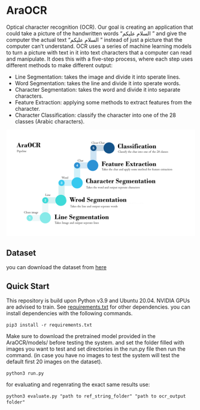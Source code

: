 # AraOCR

Optical character recognition (OCR). Our goal is creating an application that could take a picture of the handwritten words “السلام عليكم ” and give the computer the actual text “السلام عليكم ” instead of just a picture that the computer can’t understand.
OCR uses a series of machine learning models to turn a picture with text in it into text characters that a computer can read and manipulate. It does this with a five-step process, where each step uses different methods to make different output:
* Line Segmentation: takes the image and divide it into sperate lines.
* Word Segmentation: takes the line and divide it into sperate words.
* Character Segmentation: takes the word and divide it into separate characters.
* Feature Extraction: applying some methods to extract features from the character.
* Character Classification: classify the character into one of the 28 classes (Arabic characters).


![pipeline](pipeline.png)

## Dataset
you can download the dataset from [here](https://drive.google.com/drive/folders/1Nbp9ZXLlWV3n8yRMwj2gjs_rE6qGZU01)

## Quick Start
This repository is build upon Python v3.9 and Ubuntu 20.04. NVIDIA GPUs are advised to train. See [requirements.txt](https://github.com/ElFarash/AraOCR/blob/main/requirements.txt) for other dependencies. you can install dependencies with the following commands.

```
pip3 install -r requirements.txt
```

Make sure to download the pretrained model provided in the AraOCR/models/ before testing the system. and set the folder filled with images you want to test and set directories in the run.py file then run the command. (in case you have no images to test the system will test the default first 20 images on the dataset).

```
python3 run.py
```

for evaluating and regenrating the exact same results use:
```
python3 evaluate.py "path to ref_string_folder" "path to ocr_output folder"
```


